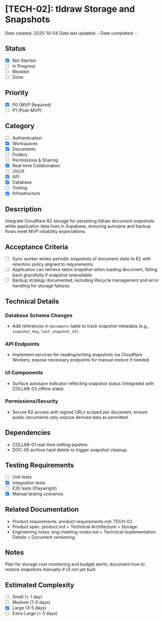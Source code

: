 # [TECH-02]: tldraw Storage and Snapshots

Date created: 2025-10-04
Date last updated: -
Date completed: -

## Status

- [x] Not Started
- [ ] In Progress
- [ ] Blocked
- [ ] Done

## Priority

- [x] P0 (MVP Required)
- [ ] P1 (Post-MVP)

## Category

- [ ] Authentication
- [x] Workspaces
- [x] Documents
- [ ] Folders
- [ ] Permissions & Sharing
- [x] Real-time Collaboration
- [ ] UI/UX
- [x] API
- [x] Database
- [ ] Testing
- [x] Infrastructure

## Description

Integrate Cloudflare R2 storage for persisting tldraw document snapshots while application data lives in Supabase, ensuring autosave and backup flows meet MVP reliability expectations.

## Acceptance Criteria

- [ ] Sync worker writes periodic snapshots of document state to R2 with retention policy aligned to requirements.
- [ ] Application can retrieve latest snapshot when loading document, falling back gracefully if snapshot unavailable.
- [ ] Backup strategy documented, including lifecycle management and error handling for storage failures.

## Technical Details

### Database Schema Changes

- Add references in `documents` table to track snapshot metadata (e.g., `snapshot_key`, `last_snapshot_at`).

### API Endpoints

- Implement services for reading/writing snapshots via Cloudflare Workers; expose necessary endpoints for manual restore if needed.

### UI Components

- Surface autosave indicator reflecting snapshot status (integrated with COLLAB-03 offline state).

### Permissions/Security

- Secure R2 access with signed URLs scoped per document; ensure public documents only expose derived data as permitted.

## Dependencies

- COLLAB-01 real-time editing pipeline.
- DOC-05 archive hard delete to trigger snapshot cleanup.

## Testing Requirements

- [ ] Unit tests
- [x] Integration tests
- [ ] E2E tests (Playwright)
- [x] Manual testing scenarios

## Related Documentation

- Product requirements: product-requirements.md: TECH-02.
- Product spec: product.md > Technical Architecture > Storage.
- Engineering notes: eng-meeting-notes.md > Technical Implementation Details > Document versioning.

## Notes

Plan for storage cost monitoring and budget alerts; document how to restore snapshots manually if UI not yet built.

## Estimated Complexity

- [ ] Small (< 1 day)
- [ ] Medium (1-3 days)
- [x] Large (3-5 days)
- [ ] Extra Large (> 5 days)
